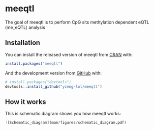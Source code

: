 
<!-- README.md is generated from README.Rmd. Please edit that file -->
# meeqtl

<!-- badges: start -->
<!-- badges: end -->
The goal of meeqtl is to perform CpG sits methylation dependent eQTL (me\_eQTL) analysis

## Installation

You can install the released version of meeqtl from [CRAN](https://CRAN.R-project.org) with:

``` r
install.packages("meeqtl")
```

And the development version from [GitHub](https://github.com/) with:

``` r
# install.packages("devtools")
devtools::install_github("yzeng-lol/meeqtl")
```

## How it works

This is schematic diagram shows you how meeqtl works:

``` r
![Schematic_diagram](man/figures/schematic_diagram.pdf)
```
